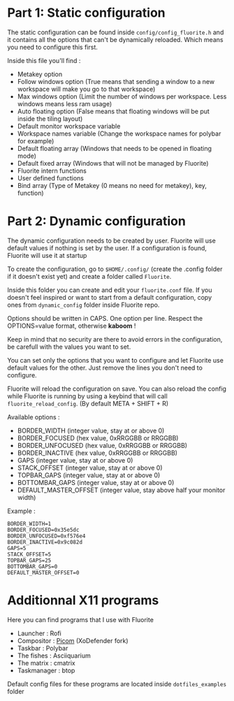# Part 1: Static configuration

The static configuration can be found inside `config/config_fluorite.h` and it contains all the options that can't be dynamically reloaded. Which means you need to configure this first.

Inside this file you'll find :
- Metakey option
- Follow windows option
    (True means that sending a window to a new workspace will make you go to that workspace)
- Max windows option
    (Limit the number of windows per workspace. Less windows means less ram usage)
- Auto floating option
    (False means that floating windows will be put inside the tiling layout)
- Default monitor workspace variable
- Workspace names variable
    (Change the workspace names for polybar for example)
- Default floating array
    (Windows that needs to be opened in floating mode)
- Default fixed array
    (Windows that will not be managed by Fluorite)
- Fluorite intern functions
- User defined functions
- Bind array
    (Type of Metakey (0 means no need for metakey), key, function)

# Part 2: Dynamic configuration

The dynamic configuration needs to be created by user. Fluorite will use default values if nothing is set by the user. If a configuration is found, Fluorite will use it at startup

To create the configuration, go to `$HOME/.config/` (create the .config folder if it doesn't exist yet) and create a folder called `Fluorite`.

Inside this folder you can create and edit your `fluorite.conf` file. If you doesn't feel inspired or want to start from a default configuration, copy ones from `dynamic_config` folder inside Fluorite repo.

Options should be written in CAPS. One option per line. Respect the OPTIONS=value format, otherwise **kaboom** !

Keep in mind that no security are there to avoid errors in the configuration, be carefull with the values you want to set.

You can set only the options that you want to configure and let Fluorite use default values for the other. Just remove the lines you don't need to configure.

Fluorite will reload the configuration on save. You can also reload the config while Fluorite is running by using a keybind that will call `fluorite_reload_config`. (By default META + SHIFT + R)

Available options :
- BORDER_WIDTH (integer value, stay at or above 0)
- BORDER_FOCUSED (hex value, 0xRRGGBB or RRGGBB)
- BORDER_UNFOCUSED (hex value, 0xRRGGBB or RRGGBB)
- BORDER_INACTIVE (hex value, 0xRRGGBB or RRGGBB)
- GAPS (integer value, stay at or above 0)
- STACK_OFFSET (integer value, stay at or above 0)
- TOPBAR_GAPS (integer value, stay at or above 0)
- BOTTOMBAR_GAPS (integer value, stay at or above 0)
- DEFAULT_MASTER_OFFSET (integer value, stay above half your monitor width)

Example :
```
BORDER_WIDTH=1
BORDER_FOCUSED=0x35e5dc
BORDER_UNFOCUSED=0xf576e4
BORDER_INACTIVE=0x9c082d
GAPS=5
STACK_OFFSET=5
TOPBAR_GAPS=25
BOTTOMBAR_GAPS=0
DEFAULT_MASTER_OFFSET=0
```


# Additionnal X11 programs

Here you can find programs that I use with Fluorite

- Launcher      : Rofi
- Compositor    : [Picom](https://github.com/XoDefender/picom) (XoDefender fork)
- Taskbar       : Polybar
- The fishes    : Asciiquarium
- The matrix    : cmatrix
- Taskmanager   : btop

Default config files for these programs are located inside `dotfiles_examples` folder
